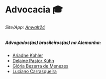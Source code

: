 # Advocacia :mortar_board:

###### Site/App: [Anwalt24](https://anwalt24.de)

##### Advogados(as) brasileiros(as) na Alemanha:

- [Ariadne Kohler](https://www.facebook.com/ariadne.monteiro.71)
- [Delaine Pastor Kühn](https://www.facebook.com/delaine.kuhn/)
- [Glória Bezerra de Menezes](https://www.facebook.com/gloria.bezerrademenezes/)
- [Luciano Carrasqueira](https://www.facebook.com/luciano.carrasqueira.9/)